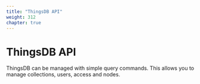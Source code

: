 ```yaml
---
title: "ThingsDB API"
weight: 312
chapter: true
---
```


# ThingsDB API

ThingsDB can be managed with simple query commands. This allows you to manage
collections, users, access and nodes.
